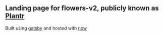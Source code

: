 ## Landing page for flowers-v2, publicly known as [Plantr](https://play.google.com/store/apps/details?id=com.richardsoderman.flowers&ref=plantr.online)

Built using [gatsby](https://www.gatsbyjs.org/) and hosted with [now](https://zeit.co/now)

